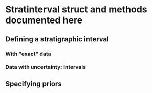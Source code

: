 # Stratinterval struct and methods documented here

## Defining a stratigraphic interval

### With "exact" data

### Data with uncertainty: Intervals

## Specifying priors
